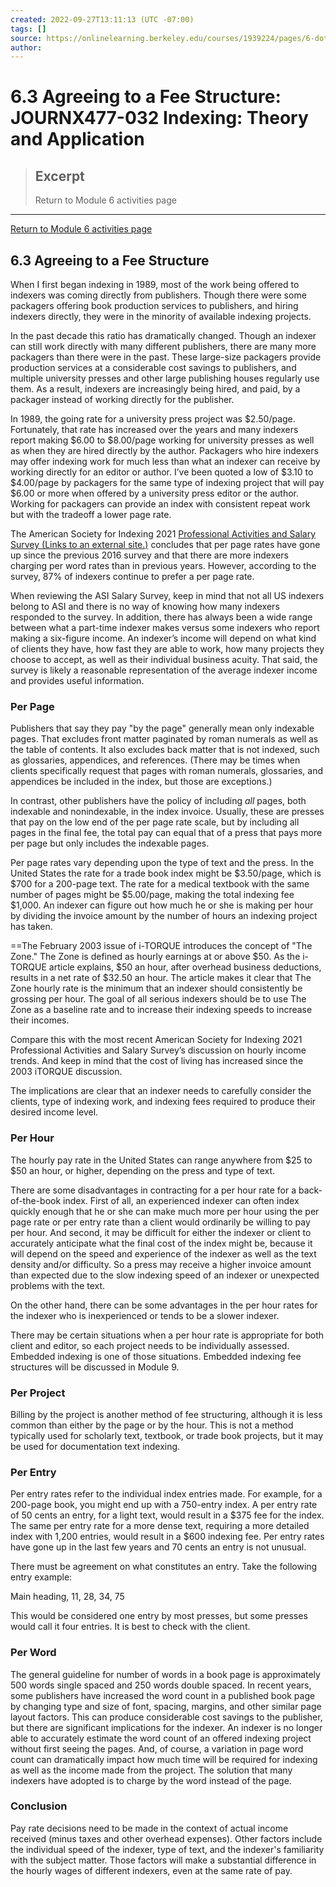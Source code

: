 ```yaml
---
created: 2022-09-27T13:11:13 (UTC -07:00)
tags: []
source: https://onlinelearning.berkeley.edu/courses/1939224/pages/6-dot-3-agreeing-to-a-fee-structure
author: 
---
```


# 6.3 Agreeing to a Fee Structure: JOURNX477-032 Indexing: Theory and Application

> ## Excerpt
> Return to Module 6 activities page

---
[Return to Module 6 activities page](https://onlinelearning.berkeley.edu/courses/1939224/pages/module-6 "Module 6")

## 6.3 Agreeing to a Fee Structure

When I first began indexing in 1989, most of the work being offered to indexers was coming directly from publishers. Though there were some packagers offering book production services to publishers, and hiring indexers directly, they were in the minority of available indexing projects.

In the past decade this ratio has dramatically changed. Though an indexer can still work directly with many different publishers, there are many more packagers than there were in the past. These large-size packagers provide production services at a considerable cost savings to publishers, and multiple university presses and other large publishing houses regularly use them. As a result, indexers are increasingly being hired, and paid, by a packager instead of working directly for the publisher. 

In 1989, the going rate for a university press project was $2.50/page. Fortunately, that rate has increased over the years and many indexers report making $6.00 to $8.00/page working for university presses as well as when they are hired directly by the author. Packagers who hire indexers may offer indexing work for much less than what an indexer can receive by working directly for an editor or author. I’ve been quoted a low of $3.10 to $4.00/page by packagers for the same type of indexing project that will pay $6.00 or more when offered by a university press editor or the author. Working for packagers can provide an index with consistent repeat work but with the tradeoff a lower page rate.

The American Society for Indexing 2021 [Professional Activities and Salary Survey (Links to an external site.)](https://www.asindexing.org/salary-survey/) concludes that per page rates have gone up since the previous 2016 survey and that there are more indexers charging per word rates than in previous years. However, according to the survey, 87% of indexers continue to prefer a per page rate.

When reviewing the ASI Salary Survey, keep in mind that not all US indexers belong to ASI and there is no way of knowing how many indexers responded to the survey. In addition, there has always been a wide range between what a part-time indexer makes versus some indexers who report making a six-figure income. An indexer’s income will depend on what kind of clients they have, how fast they are able to work, how many projects they choose to accept, as well as their individual business acuity. That said, the survey is likely a reasonable representation of the average indexer income and provides useful information.

### Per Page

Publishers that say they pay "by the page" generally mean only indexable pages. That excludes front matter paginated by roman numerals as well as the table of contents. It also excludes back matter that is not indexed, such as glossaries, appendices, and references. (There may be times when clients specifically request that pages with roman numerals, glossaries, and appendices be included in the index, but those are exceptions.)

In contrast, other publishers have the policy of including _all_ pages, both indexable and nonindexable, in the index invoice. Usually, these are presses that pay on the low end of the per page rate scale, but by including all pages in the final fee, the total pay can equal that of a press that pays more per page but only includes the indexable pages.

Per page rates vary depending upon the type of text and the press. In the United States the rate for a trade book index might be $3.50/page, which is $700 for a 200-page text. The rate for a medical textbook with the same number of pages might be $5.00/page, making the total indexing fee $1,000. An indexer can figure out how much he or she is making per hour by dividing the invoice amount by the number of hours an indexing project has taken.

==The February 2003 issue of i-TORQUE introduces the concept of "The Zone." The Zone is defined as hourly earnings at or above $50. As the i-TORQUE article explains, $50 an hour, after overhead business deductions, results in a net rate of $32.50 an hour. The article makes it clear that The Zone hourly rate is the minimum that an indexer should consistently be grossing per hour. The goal of all serious indexers should be to use The Zone as a baseline rate and to increase their indexing speeds to increase their incomes.

Compare this with the most recent American Society for Indexing 2021 Professional Activities and Salary Survey’s discussion on hourly income trends. And keep in mind that the cost of living has increased since the 2003 iTORQUE discussion. 

The implications are clear that an indexer needs to carefully consider the clients, type of indexing work, and indexing fees required to produce their desired income level. 

### Per Hour

The hourly pay rate in the United States can range anywhere from $25 to $50 an hour, or higher, depending on the press and type of text.

There are some disadvantages in contracting for a per hour rate for a back-of-the-book index. First of all, an experienced indexer can often index quickly enough that he or she can make much more per hour using the per page rate or per entry rate than a client would ordinarily be willing to pay per hour. And second, it may be difficult for either the indexer or client to accurately anticipate what the final cost of the index might be, because it will depend on the speed and experience of the indexer as well as the text density and/or difficulty. So a press may receive a higher invoice amount than expected due to the slow indexing speed of an indexer or unexpected problems with the text.

On the other hand, there can be some advantages in the per hour rates for the indexer who is inexperienced or tends to be a slower indexer.

There may be certain situations when a per hour rate is appropriate for both client and editor, so each project needs to be individually assessed. Embedded indexing is one of those situations. Embedded indexing fee structures will be discussed in Module 9.

### Per Project

Billing by the project is another method of fee structuring, although it is less common than either by the page or by the hour. This is not a method typically used for scholarly text, textbook, or trade book projects, but it may be used for documentation text indexing.

### Per Entry

Per entry rates refer to the individual index entries made. For example, for a 200-page book, you might end up with a 750-entry index. A per entry rate of 50 cents an entry, for a light text, would result in a $375 fee for the index. The same per entry rate for a more dense text, requiring a more detailed index with 1,200 entries, would result in a $600 indexing fee. Per entry rates have gone up in the last few years and 70 cents an entry is not unusual. 

There must be agreement on what constitutes an entry. Take the following entry example:

Main heading, 11, 28, 34, 75

This would be considered one entry by most presses, but some presses would call it four entries. It is best to check with the client.

### Per Word

The general guideline for number of words in a book page is approximately 500 words single spaced and 250 words double spaced. In recent years, some publishers have increased the word count in a published book page by changing type and size of font, spacing, margins, and other similar page layout factors. This can produce considerable cost savings to the publisher, but there are significant implications for the indexer. An indexer is no longer able to accurately estimate the word count of an offered indexing project without first seeing the pages. And, of course, a variation in page word count can dramatically impact how much time will be required for indexing as well as the income made from the project. The solution that many indexers have adopted is to charge by the word instead of the page.

### Conclusion

Pay rate decisions need to be made in the context of actual income received (minus taxes and other overhead expenses). Other factors include the individual speed of the indexer, type of text, and the indexer's familiarity with the subject matter. Those factors will make a substantial difference in the hourly wages of different indexers, even at the same rate of pay.
